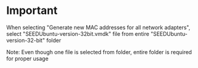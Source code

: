 # Important

When selecting "Generate new MAC addresses for all network adapters", select "SEEDUbuntu-version-32bit.vmdk" file from entire "SEEDUbuntu-version-32-bit" folder

Note: Even though one file is selected from folder, entire folder is required for proper usage
